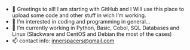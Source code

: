 - 👋 Greetings to all! I am starting with GitHub and I Will use this place to upload some code and other stuff in wich I’m working.
- 👀 I’m interested in coding and programming in general...
- 🌱 I’m currently working in Python, Basic, Cobol, SQL Databases and Linux (Slackware and CentOS and Debian the most of the cases)
- 📫 contact info: innerspacers@gmail.com

<!---
innerspacerx/innerspacerx is a ✨ special ✨ repository because its `README.md` (this file) appears on your GitHub profile.
You can click the Preview link to take a look at your changes.
--->
